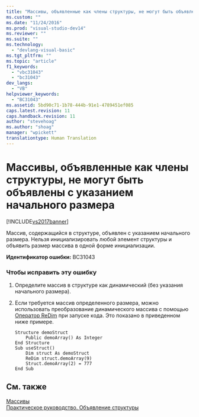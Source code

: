 ```yaml
---
title: "Массивы, объявленные как члены структуры, не могут быть объявлены с указанием начального размера | Microsoft Docs"
ms.custom: ""
ms.date: "11/24/2016"
ms.prod: "visual-studio-dev14"
ms.reviewer: ""
ms.suite: ""
ms.technology: 
  - "devlang-visual-basic"
ms.tgt_pltfrm: ""
ms.topic: "article"
f1_keywords: 
  - "vbc31043"
  - "bc31043"
dev_langs: 
  - "VB"
helpviewer_keywords: 
  - "BC31043"
ms.assetid: 5bd90c71-1b78-444b-91e1-4789451ef085
caps.latest.revision: 11
caps.handback.revision: 11
author: "stevehoag"
ms.author: "shoag"
manager: "wpickett"
translationtype: Human Translation
---
```

# Массивы, объявленные как члены структуры, не могут быть объявлены с указанием начального размера
[!INCLUDE[vs2017banner](../../../csharp/includes/vs2017banner.md)]

Массив, содержащийся в структуре, объявлен с указанием начального размера.  Нельзя инициализировать любой элемент структуры и объявить размер массива в одной форме инициализации.  
  
 **Идентификатор ошибки:** BC31043  
  
### Чтобы исправить эту ошибку  
  
1.  Определите массив в структуре как динамический \(без указания начального размера\).  
  
2.  Если требуется массив определенного размера, можно использовать преобразование динамического массива с помощью [Оператор ReDim](../../../visual-basic/language-reference/statements/redim-statement.md) при запуске кода.  Это показано в приведенном ниже примере.  
  
    ```  
    Structure demoStruct  
        Public demoArray() As Integer  
    End Structure  
    Sub useStruct()  
        Dim struct As demoStruct  
        ReDim struct.demoArray(9)  
        Struct.demoArray(2) = 777  
    End Sub  
    ```  
  
## См. также  
 [Массивы](../../../visual-basic/programming-guide/language-features/arrays/index.md)   
 [Практическое руководство. Объявление структуры](../../../visual-basic/programming-guide/language-features/data-types/how-to-declare-a-structure.md)